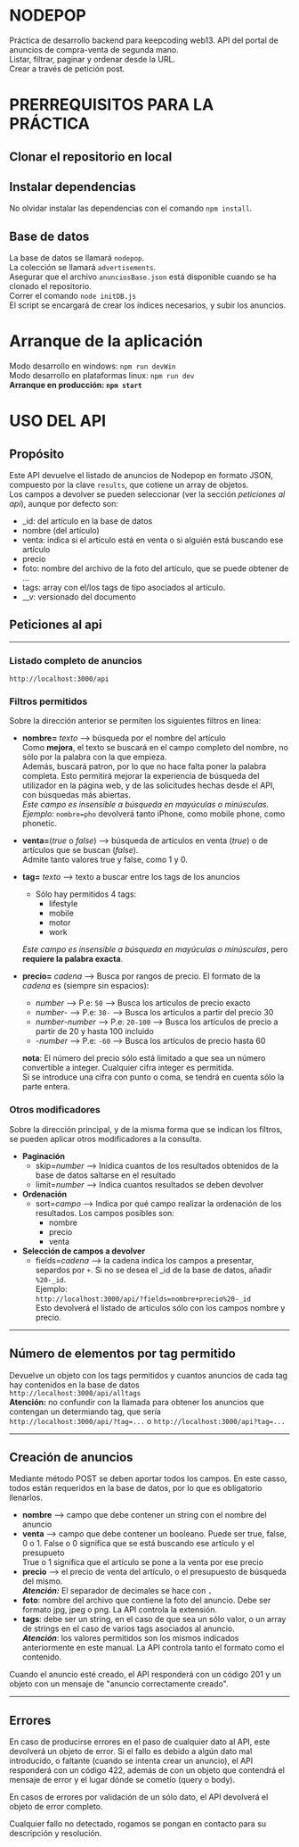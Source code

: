 # NODEPOP
Práctica de desarrollo backend para keepcoding web13. 
API del portal de anuncios de compra-venta de segunda mano.  
Listar, filtrar, paginar y ordenar desde la URL.  
Crear a través de petición post.  

# PRERREQUISITOS PARA LA PRÁCTICA
## Clonar el repositorio en local
## Instalar dependencias
No olvidar instalar las dependencias con el comando `npm install`.  
## Base de datos
La base de datos se llamará `nodepop`.  
La colección se llamará `advertisements`.  
Asegurar que el archivo `anunciosBase.json` está disponible cuando se ha clonado el repositorio.  
Correr el comando `node initDB.js`  
El script se encargará de crear los índices necesarios, y subir los anuncios.  

# Arranque de la aplicación  
Modo desarrollo en windows: `npm run devWin`  
Modo desarrollo en plataformas linux: `npm run dev`  
**Arranque en producción: `npm start`**  

# USO DEL API
## Propósito
Este API devuelve el listado de anuncios de Nodepop en formato JSON, compuesto por la clave `results`, que cotiene un array de objetos.  
Los campos a devolver se pueden seleccionar (ver la sección *peticiones al api*), aunque por defecto son:  
- _id: del artículo en la base de datos
- nombre (del artículo)
- venta: indica si el artículo está en venta o si alguién está buscando ese artículo
- precio
- foto: nombre del archivo de la foto del artículo, que se puede obtener de ...
- tags: array con el/los tags de tipo asociados al artículo.
- __v: versionado del documento
## Peticiones al api
---
### Listado completo de anuncios  
`http://localhost:3000/api`

### Filtros permitidos  
Sobre la dirección anterior se permiten los siguientes
filtros en línea:  

- **nombre=** *texto* --> búsqueda por el nombre del artículo  
Como **mejora**, el texto se buscará en el campo completo
del nombre, no sólo por la palabra con la que empieza.  
Además, buscará patron, por lo que no hace falta poner
la palabra completa. Esto permitirá mejorar la experiencia de búsqueda del utilizador en la página web, y de las
solicitudes hechas desde el API, con búsquedas más abiertas.  
*Este campo es insensible a búsqueda en mayúculas o minúsculas.*   
*Ejemplo:* `nombre=pho` devolverá tanto iPhone, como mobile phone, como phonetic.  
- **venta=**(*true* o *false*) --> búsqueda de artículos en venta (*true*) o de artículos que se buscan (*false*).  
Admite tanto valores true y false, como 1 y 0.
- **tag=** *texto* --> texto a buscar entre los tags de los anuncios  
  - Sólo hay permitidos 4 tags:
    - lifestyle
    - mobile
    - motor
    - work  

  *Este campo es insensible a búsqueda en mayúculas o minúsculas*, pero **requiere la palabra exacta**.
- **precio=** *cadena* --> Busca por rangos de precio. El formato de la *cadena* es (siempre sin espacios):
  - *number* --> P.e: `50` --> Busca los articulos de precio exacto
  - *number*- --> P.e: `30-` --> Busca los artículos a partir del precio 30
  - *number*-*number* --> P.e: `20-100` --> Busca los artículos de precio a partir de 20 y hasta 100 incluido
  - -*number* --> P.e: `-60` --> Busca los artículos de precio hasta 60  
  
  **nota**: El número del precio sólo está limitado a que sea un número convertible a integer.
  Cualquier cifra integer es permitida.  
  Si se introduce una cifra con punto o coma, se
  tendrá en cuenta sólo la parte entera.   

### Otros modificadores  
Sobre la dirección principal, y de la misma forma que se indican los filtros, se pueden aplicar otros modificadores a la consulta.
- **Paginación**
  - skip=*number* --> Inidica cuantos de los resultados obtenidos de la base de datos saltarse en el resultado
  - limit=*number* --> Indica cuantos resultados se deben devolver
- **Ordenación**  
  - sort=*campo* --> Indica por qué campo realizar la ordenación de los resultados. Los campos posibles son:
    - nombre
    - precio
    - venta
- **Selección de campos a devolver**
  - fields=*cadena* --> la cadena indica los campos a presentar, separdos por `+`. Si no se desea el _id de la base de datos, añadir `%20-_id`.  
  Ejemplo:  
  `http://localhost:3000/api/?fields=nombre+precio%20-_id`  
  Esto devolverá el listado de artículos sólo con los campos nombre y precio.  
---  
## Número de elementos por tag permitido
Devuelve un objeto con los tags permitidos y cuantos anuncios de cada tag hay contenidos en la base de datos  
`http://localhost:3000/api/alltags`  
**Atención:**  no confundir con la llamada para obtener los
anuncios que contengan un determiando tag, que sería  
`http://localhost:3000/api/?tag=...` o
`http://localhost:3000/api?tag=...`  

---  
## Creación de anuncios
Mediante método POST se deben aportar todos los campos.
En este casso, todos están requeridos en la base de datos,
por lo que es obligatorio llenarlos.
- **nombre** --> campo que debe contener un string con el nombre del anuncio  
- **venta** --> campo que debe contener un booleano. Puede ser true, false, 0 o 1.
  False o 0 significa que se está buscando ese artículo y el presupueto  
  True o 1 significa que el artículo se pone a la venta por ese precio  
- **precio** --> el precio de venta del artículo, o el presupuesto de búsqueda del mismo.  
  ***Atención:*** El separador de decimales se hace con **`.`**  
- **foto**: nombre del archivo que contiene la foto del anuncio. Debe ser formato jpg, jpeg o png. La API controla la extensión.
- **tags**: debe ser un string, en el caso de que sea un sólo valor, o un array de strings en el caso de varios tags asociados al anuncio.  
  ***Atención***: los valores permitidos son los mismos indicados anteriormente en este manual. La API controla tanto el formato como el contenido.  

Cuando el anuncio esté creado, el API responderá con un código 201 y un objeto con un mensaje de "anuncio correctamente creado".  

---
## Errores
En caso de producirse errores en el paso de cualquier dato al API, este devolverá un objeto de error.
Si el fallo es debido a algún dato mal introducido, o faltante (cuando se intenta crear un anuncio), el API responderá con un código 422, además de con un objeto que contendrá el mensaje de error y el lugar dónde se cometío (query o body).  

En casos de errores por validación de un sólo dato, el API devolverá el objeto de error completo.

Cualquier fallo no detectado, rogamos se pongan en contacto para su descripción y resolución.







